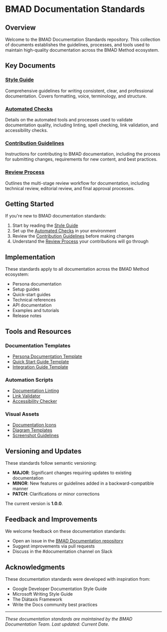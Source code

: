 # BMAD Documentation Standards

## Overview

Welcome to the BMAD Documentation Standards repository. This collection of documents establishes the guidelines, processes, and tools used to maintain high-quality documentation across the BMAD Method ecosystem.

## Key Documents

### [Style Guide](./style-guide.md)
Comprehensive guidelines for writing consistent, clear, and professional documentation. Covers formatting, voice, terminology, and structure.

### [Automated Checks](./automated-checks.md)
Details on the automated tools and processes used to validate documentation quality, including linting, spell checking, link validation, and accessibility checks.

### [Contribution Guidelines](./contribution-guidelines.md)
Instructions for contributing to BMAD documentation, including the process for submitting changes, requirements for new content, and best practices.

### [Review Process](./review-process.md)
Outlines the multi-stage review workflow for documentation, including technical review, editorial review, and final approval processes.

## Getting Started

If you're new to BMAD documentation standards:

1. Start by reading the [Style Guide](./style-guide.md)
2. Set up the [Automated Checks](./automated-checks.md) in your environment
3. Review the [Contribution Guidelines](./contribution-guidelines.md) before making changes
4. Understand the [Review Process](./review-process.md) your contributions will go through

## Implementation

These standards apply to all documentation across the BMAD Method ecosystem:

- Persona documentation
- Setup guides
- Quick-start guides
- Technical references
- API documentation
- Examples and tutorials
- Release notes

## Tools and Resources

### Documentation Templates
- [Persona Documentation Template](../../templates/persona-documentation-template.md)
- [Quick Start Guide Template](../../templates/quick-start-template.md)
- [Integration Guide Template](../../templates/integration-guide-template.md)

### Automation Scripts
- [Documentation Linting](../../scripts/lint-docs.js)
- [Link Validator](../../scripts/validate-links.js)
- [Accessibility Checker](../../scripts/check-a11y.js)

### Visual Assets
- [Documentation Icons](../../assets/icons/)
- [Diagram Templates](../../assets/diagrams/)
- [Screenshot Guidelines](../../assets/screenshots/README.md)

## Versioning and Updates

These standards follow semantic versioning:

- **MAJOR**: Significant changes requiring updates to existing documentation
- **MINOR**: New features or guidelines added in a backward-compatible manner
- **PATCH**: Clarifications or minor corrections

The current version is **1.0.0**.

## Feedback and Improvements

We welcome feedback on these documentation standards:

- Open an issue in the [BMAD Documentation repository](https://github.com/bmad-method/documentation/issues)
- Suggest improvements via pull requests
- Discuss in the #documentation channel on Slack

## Acknowledgments

These documentation standards were developed with inspiration from:

- Google Developer Documentation Style Guide
- Microsoft Writing Style Guide
- The Diátaxis Framework
- Write the Docs community best practices

---

*These documentation standards are maintained by the BMAD Documentation Team. Last updated: Current Date.*
